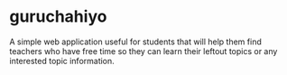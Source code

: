 guruchahiyo
===========

A simple web application useful for students that will help them find teachers who have free time so they can learn their leftout topics or any interested topic information.
